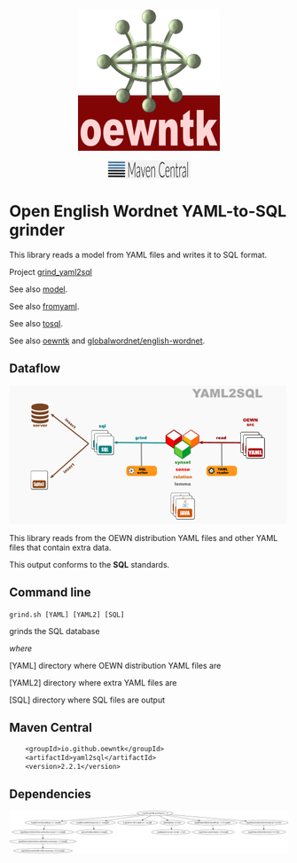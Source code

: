 <p align="center">
<img width="256" height="256" src="images/oewntk.png" alt="OEWNTK">
</p>
<p align="center">
<img width="150"src="images/mavencentral.png" alt="MavenCentral">
</p>

# Open English Wordnet YAML-to-SQL grinder

This library reads a model from YAML files and writes it to SQL format.

Project [grind_yaml2sql](https://github.com/oewntk/grind_yaml2sql)

See also [model](https://github.com/oewntk/model/blob/master/README.md).

See also [fromyaml](https://github.com/oewntk/fromyaml/blob/master/README.md).

See also [tosql](https://github.com/oewntk/tosql/blob/master/README.md).

See also [oewntk](https://github.com/oewntk)
and [globalwordnet/english-wordnet](https://github.com/globalwordnet/english-wordnet).

## Dataflow

![Dataflow](images/dataflow_yaml2sql.png  "Dataflow")

This library reads from the OEWN distribution YAML files and other YAML files that contain extra data.

This output conforms to the **SQL** standards.

## Command line

`grind.sh [YAML] [YAML2] [SQL]`

grinds the SQL database

*where*

[YAML] directory where OEWN distribution YAML files are

[YAML2] directory where extra YAML files are

[SQL] directory where SQL files are output

## Maven Central

		<groupId>io.github.oewntk</groupId>
		<artifactId>yaml2sql</artifactId>
		<version>2.2.1</version>

## Dependencies

![Dependencies](images/grind-yaml2sql.png  "Dataflow")
